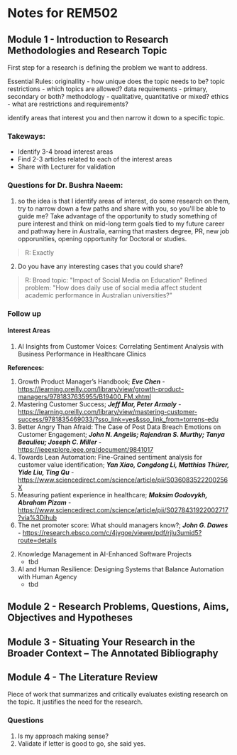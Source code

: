 # Notes for REM502

## Module 1 - Introduction to Research Methodologies and Research Topic

First step for a research is defining the problem we want to address.

Essential Rules:
originallity - how unique does the topic needs to be?
topic restrictions - which topics are allowed?
data requirements - primary, secondary or both?
methodology - qualitative, quantitative or mixed?
ethics - what are restrictions and requirements?

identify areas that interest you and then narrow it down to a specific topic.

### Takeways:
- Identify 3-4 broad interest areas
- Find 2-3 articles related to each of the interest areas
- Share with Lecturer for validation

### Questions for Dr. Bushra Naeem:
1) so the idea is that I identify areas of interest, do some research on them, try to narrow down a few paths and share with you, so you'll be able to guide me?
Take advantage of the opportunity to study something of pure interest and think on mid-long term goals tied to my future career and pathway here in Australia, earning that masters degree, PR, new job opporunities, opening opportunity for Doctoral or studies.
> R: Exactly

2) Do you have any interesting cases that you could share?
> R: Broad topic: "Impact of Social Media on Education"
> Refined problem: "How does daily use of social media affect student academic performance in Australian universities?"

### Follow up
#### Interest Areas
1) AI Insights from Customer Voices: Correlating Sentiment Analysis with Business Performance in Healthcare Clinics

**References:**
1. Growth Product Manager’s Handbook; ***Eve Chen*** - https://learning.oreilly.com/library/view/growth-product-managers/9781837635955/B19400_FM.xhtml 
2. Mastering Customer Success; ***Jeff Mar, Peter Armaly*** - https://learning.oreilly.com/library/view/mastering-customer-success/9781835469033/?sso_link=yes&sso_link_from=torrens-edu
3. Better Angry Than Afraid: The Case of Post Data Breach Emotions on Customer Engagement; ***John N. Angelis; Rajendran S. Murthy; Tanya Beaulieu; Joseph C. Miller*** - https://ieeexplore.ieee.org/document/9841017
4. Towards Lean Automation: Fine-Grained sentiment analysis for customer value identification; ***Yan Xiao, Congdong Li, Matthias Thürer, Yide Liu, Ting Qu*** - https://www.sciencedirect.com/science/article/pii/S036083522200256X
5. Measuring patient experience in healthcare; ***Maksim Godovykh, Abraham Pizam*** - https://www.sciencedirect.com/science/article/pii/S0278431922002717?via%3Dihub
6. The net promoter score: What should managers know?; ***John G. Dawes*** - https://research.ebsco.com/c/4jvgoe/viewer/pdf/rjlu3umid5?route=details

2) Knowledge Management in AI-Enhanced Software Projects
    - tbd
3) AI and Human Resilience: Designing Systems that Balance Automation with Human Agency
    - tbd

## Module 2 - Research Problems, Questions, Aims, Objectives and Hypotheses

## Module 3 - Situating Your Research in the Broader Context – The Annotated Bibliography

## Module 4 - The Literature Review

Piece of work that summarizes and critically evaluates existing research on the topic.
It justifies the need for the research.

### Questions

1. Is my approach making sense?
2. Validate if letter is good to go, she said yes.
